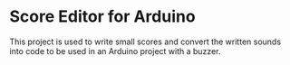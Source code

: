 # Score Editor for Arduino

This project is used to write small scores and convert the written sounds into code to be used in an Arduino project with a buzzer.
